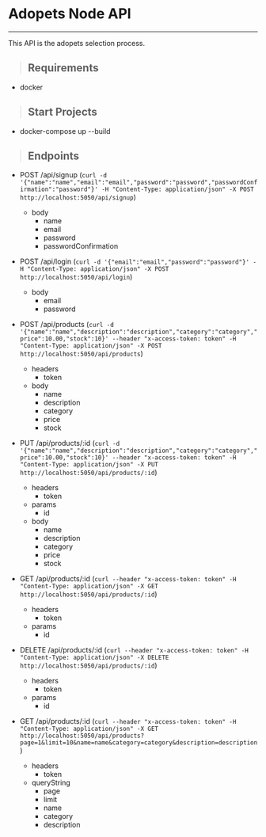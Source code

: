 # **Adopets Node API**

---

This API is the adopets selection process.

> ## Requirements

* docker

> ## Start Projects

* docker-compose up --build

> ## Endpoints

* POST /api/signup (`curl -d '{"name":"name","email":"email","password":"password","passwordConfirmation":"password"}' -H "Content-Type: application/json" -X POST http://localhost:5050/api/signup`)
  * body
    - name
    - email
    - password
    - passwordConfirmation

* POST /api/login (`curl -d '{"email":"email","password":"password"}' -H "Content-Type: application/json" -X POST http://localhost:5050/api/login`)
  * body
    - email
    - password

* POST /api/products (`curl -d '{"name":"name","description":"description","category":"category","price":10.00,"stock":10}' --header "x-access-token: token" -H "Content-Type: application/json" -X POST http://localhost:5050/api/products`)
  * headers
    - token
  * body
    - name
    - description
    - category
    - price
    - stock

* PUT /api/products/:id (`curl -d '{"name":"name","description":"description","category":"category","price":10.00,"stock":10}' --header "x-access-token: token" -H "Content-Type: application/json" -X PUT http://localhost:5050/api/products/:id`)
  * headers
    - token
  * params
    - id
  * body
    - name
    - description
    - category
    - price
    - stock

* GET /api/products/:id (`curl --header "x-access-token: token" -H "Content-Type: application/json" -X GET http://localhost:5050/api/products/:id`)
  * headers
    - token
  * params
    - id

* DELETE /api/products/:id (`curl --header "x-access-token: token" -H "Content-Type: application/json" -X DELETE http://localhost:5050/api/products/:id`)
  * headers
    - token
  * params
    - id

* GET /api/products/:id (`curl --header "x-access-token: token" -H "Content-Type: application/json" -X GET http://localhost:5050/api/products?page=1&limit=10&name=name&category=category&description=description`)
  * headers
    - token
  * queryString
    - page
    - limit
    - name
    - category
    - description